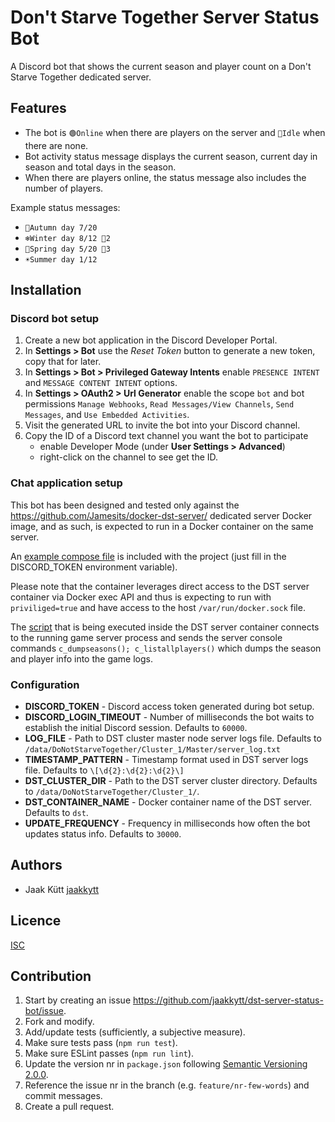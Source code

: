 # Don't Starve Together Server Status Bot

A Discord bot that shows the current season and player count on a Don't Starve Together dedicated server.

## Features

- The bot is `🟢Online` when there are players on the server and `🌙Idle` when there are none.
- Bot activity status message displays the current season, current day in season and total days in the season.
- When there are players online, the status message also includes the number of players. 

Example status messages:
  - `🍂Autumn day 7/20`
  - `❄️Winter day 8/12 🧍2`
  - `🌸Spring day 5/20 🧍3`
  - `☀️Summer day 1/12`

## Installation

### Discord bot setup

1. Create a new bot application in the Discord Developer Portal.
2. In **Settings > Bot** use the _Reset Token_ button to generate a new token, copy that for later.
3. In **Settings > Bot > Privileged Gateway Intents** enable `PRESENCE INTENT` and `MESSAGE CONTENT INTENT` options.
4. In **Settings > OAuth2 > Url Generator** enable the scope `bot` and bot permissions `Manage Webhooks`,
    `Read Messages/View Channels`, `Send Messages`, and `Use Embedded Activities`.
5. Visit the generated URL to invite the bot into your Discord channel.
6. Copy the ID of a Discord text channel you want the bot to participate
   - enable Developer Mode (under **User Settings > Advanced**)
   - right-click on the channel to see get the ID.

### Chat application setup

This bot has been designed and tested only against the https://github.com/Jamesits/docker-dst-server/ dedicated server
Docker image, and as such, is expected to run in a Docker container on the same server. 

An [example compose file](./compose.example.yml) is included with the project (just fill in the DISCORD_TOKEN environment variable).

Please note that the container leverages direct access to the DST server container via Docker exec API and thus is
expecting to run with `priviliged=true` and have access to the host `/var/run/docker.sock` file. 

The [script](./print.py) that is being executed inside the DST server container connects to the running game server
process and sends the server console commands `c_dumpseasons(); c_listallplayers()` which dumps the season and player info
into the game logs.

### Configuration

- **DISCORD_TOKEN** - Discord access token generated during bot setup.
- **DISCORD_LOGIN_TIMEOUT** - Number of milliseconds the bot waits to establish the initial Discord session. Defaults to `60000`.
- **LOG_FILE** - Path to DST cluster master node server logs file. Defaults to `/data/DoNotStarveTogether/Cluster_1/Master/server_log.txt`
- **TIMESTAMP_PATTERN** - Timestamp format used in DST server logs file. Defaults to `\[\d{2}:\d{2}:\d{2}\]`
- **DST_CLUSTER_DIR** - Path to the DST server cluster directory. Defaults to `/data/DoNotStarveTogether/Cluster_1/`.
- **DST_CONTAINER_NAME** - Docker container name of the DST server. Defaults to `dst`.
- **UPDATE_FREQUENCY** - Frequency in milliseconds how often the bot updates status info. Defaults to `30000`.

## Authors

- Jaak Kütt [jaakkytt](https://github.com/jaakkytt)

## Licence

[ISC](https://opensource.org/license/isc-license-txt/)

## Contribution

1. Start by creating an issue https://github.com/jaakkytt/dst-server-status-bot/issue.
2. Fork and modify.
3. Add/update tests (sufficiently, a subjective measure).
4. Make sure tests pass (`npm run test`).
5. Make sure ESLint passes (`npm run lint`).
6. Update the version nr in `package.json` following [Semantic Versioning 2.0.0](https://semver.org/).
7. Reference the issue nr in the branch (e.g. `feature/nr-few-words`) and commit messages.
8. Create a pull request.
